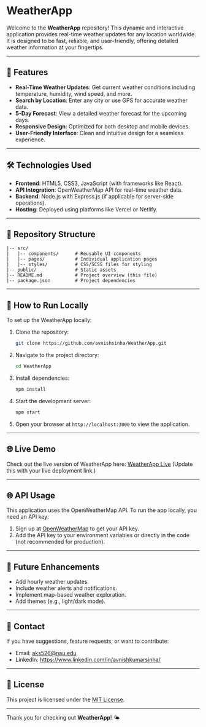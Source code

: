 # WeatherApp

Welcome to the **WeatherApp** repository! This dynamic and interactive application provides real-time weather updates for any location worldwide. It is designed to be fast, reliable, and user-friendly, offering detailed weather information at your fingertips.

---

## 🌟 Features

- **Real-Time Weather Updates**: Get current weather conditions including temperature, humidity, wind speed, and more.
- **Search by Location**: Enter any city or use GPS for accurate weather data.
- **5-Day Forecast**: View a detailed weather forecast for the upcoming days.
- **Responsive Design**: Optimized for both desktop and mobile devices.
- **User-Friendly Interface**: Clean and intuitive design for a seamless experience.

---

## 🛠️ Technologies Used

- **Frontend**: HTML5, CSS3, JavaScript (with frameworks like React).
- **API Integration**: OpenWeatherMap API for real-time weather data.
- **Backend**: Node.js with Express.js (if applicable for server-side operations).
- **Hosting**: Deployed using platforms like Vercel or Netlify.

---

## 📂 Repository Structure

```
|-- src/
|   |-- components/      # Reusable UI components
|   |-- pages/           # Individual application pages
|   |-- styles/          # CSS/SCSS files for styling
|-- public/              # Static assets
|-- README.md            # Project overview (this file)
|-- package.json         # Project dependencies
```

---

## 🚀 How to Run Locally

To set up the WeatherApp locally:

1. Clone the repository:

   ```bash
   git clone https://github.com/avnishsinha/WeatherApp.git
   ```

2. Navigate to the project directory:

   ```bash
   cd WeatherApp
   ```

3. Install dependencies:

   ```bash
   npm install
   ```

4. Start the development server:

   ```bash
   npm start
   ```

5. Open your browser at `http://localhost:3000` to view the application.

---

## 🌐 Live Demo

Check out the live version of WeatherApp here: [WeatherApp Live](#) (Update this with your live deployment link.)

---

## 🌐 API Usage

This application uses the OpenWeatherMap API. To run the app locally, you need an API key:

1. Sign up at [OpenWeatherMap](https://openweathermap.org/) to get your API key.
2. Add the API key to your environment variables or directly in the code (not recommended for production).

---

## 🌟 Future Enhancements

- Add hourly weather updates.
- Include weather alerts and notifications.
- Implement map-based weather exploration.
- Add themes (e.g., light/dark mode).

---

## 📧 Contact

If you have suggestions, feature requests, or want to contribute:

- Email: aks526@nau.edu
- LinkedIn: https://www.linkedin.com/in/avnishkumarsinha/

---

## 📜 License

This project is licensed under the [MIT License](LICENSE).

---

Thank you for checking out **WeatherApp**! 🌤️

